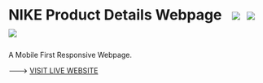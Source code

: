 # NIKE Product Details Webpage  &nbsp; [![](https://img.shields.io/badge/-HTML5-darkred?style=flat&logo=HTML5&logoColor=white)](https://github.com/AnshSinghSonkhia/NIKE-Product-Details-Webpage/blob/main/README.md)&nbsp; [![](https://img.shields.io/badge/-CSS3-blue?style=flat&logo=CSS3&logoColor=white)](https://github.com/AnshSinghSonkhia/NIKE-Product-Details-Webpage/blob/main/README.md)&nbsp; [![](https://img.shields.io/badge/-JavaScript-gold?style=flat&logo=JavaScript&logoColor=black)](https://github.com/AnshSinghSonkhia/NIKE-Product-Details-Webpage/blob/main/README.md)&nbsp;

A Mobile First Responsive Webpage.

---> [VISIT LIVE WEBSITE](https://anshsinghsonkhia.github.io/NIKE-Product-Details-Webpage)

